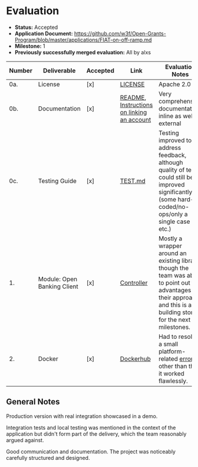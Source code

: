 # Evaluation

- **Status:** Accepted
- **Application Document:** https://github.com/w3f/Open-Grants-Program/blob/master/applications/FIAT-on-off-ramp.md
- **Milestone:** 1
- **Previously successfully merged evaluation:** All by alxs

| Number | Deliverable                 | Accepted | Link                                                                                                                                                                                          | Evaluation Notes                                                                                                                                                                                                                |
| ------ | --------------------------- | -------- | --------------------------------------------------------------------------------------------------------------------------------------------------------------------------------------------- | ------------------------------------------------------------------------------------------------------------------------------------------------------------------------------------------------------------------------------- |
| 0a.    | License                     | [x]      | [LICENSE](https://github.com/element36-io/ebics-java-service/blob/main/LICENCE)                                                                                                               | Apache 2.0                                                                                                                                                                                                                      |
| 0b.    | Documentation               | [x]      | [README](https://github.com/element36-io/ebics-java-service/blob/main/README.md), [Instructions on linking an account](https://github.com/element36-io/ebics-java-service/blob/main/HOWTO.md) | Very comprehensive documentation, inline as well as external                                                                                                                                                                    |
| 0c.    | Testing Guide               | [x]      | [TEST.md](https://github.com/element36-io/ebics-java-service/blob/main/TEST.md)                                                                                                               | Testing improved to address feedback, although quality of tests could still be improved significantly (some hard-coded/no-ops/only a single case etc.)                                                                          |
| 1.     | Module: Open Banking Client | [x]      | [Controller](https://github.com/element36-io/ebics-java-service/blob/main/src/main/java/io/element36/cash36/ebics/controller/EbicsController.java)                                            | Mostly a wrapper around an existing library, though the team was able to point out the advantages of their approach and this is a building stone for the next milestones.                                                       |
| 2.     | Docker                      | [x]      | [Dockerhub](https://hub.docker.com/r/e36io/ebics-service)                                                                                                                                     | Had to resolve a small platform-related [error](https://superuser.com/questions/1413352/running-jdk-8-in-docker-suddenly-broken-on-arch-linux-with-unable-to-allocate-f/1413390#1413390), other than that it worked flawlessly. |

## General Notes

Production version with real integration showcased in a demo.

Integration tests and local testing was mentioned in the context of the application but didn't form part of the delivery, which the team reasonably argued against.

Good communication and documentation. The project was noticeably carefully structured and designed.
